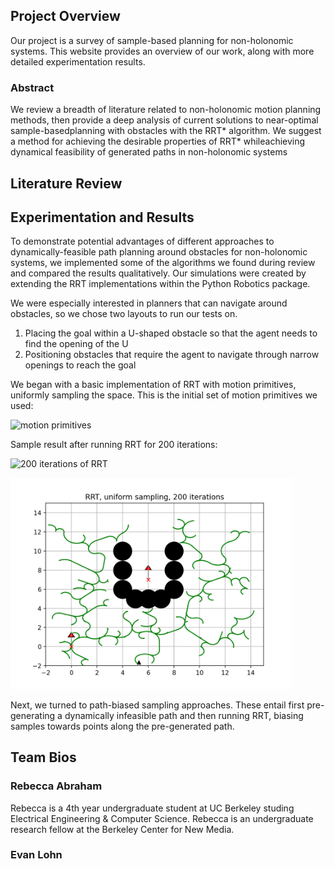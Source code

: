 ## Project Overview
 Our project is a survey of sample-based planning for non-holonomic systems. This website provides an overview of our work, along with more detailed experimentation results. 
 
### Abstract
We review a breadth of literature related to non-holonomic motion planning methods, then provide a deep analysis of current solutions to near-optimal sample-basedplanning with obstacles with the RRT* algorithm. We suggest a method for achieving the desirable properties of RRT* whileachieving dynamical feasibility of generated paths in non-holonomic systems

## Literature Review


## Experimentation and Results
To demonstrate potential advantages of different approaches to dynamically-feasible path planning around obstacles for non-holonomic systems, we implemented some of the algorithms we found during review and compared the results qualitatively. Our simulations were created by extending the RRT implementations within the Python Robotics package.

We were especially interested in planners that can navigate around obstacles, so we chose two layouts to run our tests on.
1. Placing the goal within a U-shaped obstacle so that the agent needs to find the opening of the U
2. Positioning obstacles that require the agent to navigate through narrow openings to reach the goal

We began with a basic implementation of RRT with motion primitives, uniformly sampling the space. This is the initial set of motion primitives we used:

<img src="media/motionprimtives.png" alt="motion primitives"
	width="450"/>

Sample result after running RRT for 200 iterations:

<img src="media/uniformsampling_2.gif" alt="200 iterations of RRT"
	width="450"/>

<img src="media/rrtmap1.png" alt="Result image"
	width="450"/>

Next, we turned to path-biased sampling approaches. These entail first pre-generating a dynamically infeasible path and then running RRT, biasing samples towards points along the pre-generated path. 

## Team Bios
### Rebecca Abraham
Rebecca is a 4th year undergraduate student at UC Berkeley studing Electrical Engineering & Computer Science. Rebecca is an undergraduate research fellow at the Berkeley Center for New Media.

### Evan Lohn


